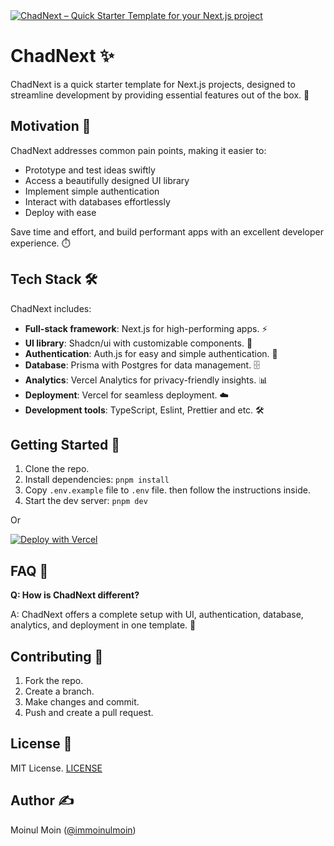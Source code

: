 <a href="https://chadnext.moinulmoin.com">
  <img alt="ChadNext – Quick Starter Template for your Next.js project" src="https://repository-images.githubusercontent.com/644861240/ca9f83d7-ea55-4078-aa27-c9948fd780a1">
</a>

# ChadNext ✨

ChadNext is a quick starter template for Next.js projects, designed to streamline development by providing essential features out of the box. 🚀

## Motivation 🌟

ChadNext addresses common pain points, making it easier to:

- Prototype and test ideas swiftly
- Access a beautifully designed UI library
- Implement simple authentication
- Interact with databases effortlessly
- Deploy with ease

Save time and effort, and build performant apps with an excellent developer experience. ⏱️

## Tech Stack 🛠️

ChadNext includes:

- **Full-stack framework**: Next.js for high-performing apps. ⚡️
- **UI library**: Shadcn/ui with customizable components. 🎨
- **Authentication**: Auth.js for easy and simple authentication. 🔐
- **Database**: Prisma with Postgres for data management. 🗄️
- **Analytics**: Vercel Analytics for privacy-friendly insights. 📊
- **Deployment**: Vercel for seamless deployment. ☁️
- **Development tools**: TypeScript, Eslint, Prettier and etc. 🛠️

## Getting Started 🚀

1. Clone the repo.
2. Install dependencies: `pnpm install`
3. Copy `.env.example` file to `.env` file. then follow the instructions inside.
4. Start the dev server: `pnpm dev` 

Or

[![Deploy with Vercel](https://vercel.com/button)](https://vercel.com/new/clone?repository-url=https%3A%2F%2Fgithub.com%2Fmoinulmoin%2Fchadnext&env=POSTGRES_PRISMA_URL,POSTGRES_URL_NON_POOLING,GITHUB_CLIENT_ID,GITHUB_CLIENT_SECRET,NEXTAUTH_SECRET,NEXTAUTH_URL,RESEND_API_KEY,UPLOADTHING_SECRET,UPLOADTHING_APP_ID)

## FAQ 🤔

**Q: How is ChadNext different?**

A: ChadNext offers a complete setup with UI, authentication, database, analytics, and deployment in one template. 🌟

## Contributing 🤝

1. Fork the repo.
2. Create a branch.
3. Make changes and commit.
4. Push and create a pull request.

## License 📄

MIT License. [LICENSE](https://github.com/moinulmoin/chadnext/blob/main/LICENSE)

## Author ✍️

Moinul Moin ([@immoinulmoin](https://twitter.com/immoinulmoin))
